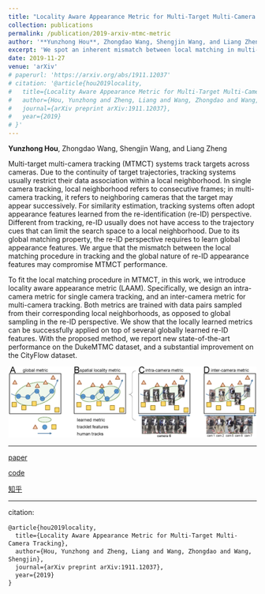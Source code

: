 ```yaml
---
title: "Locality Aware Appearance Metric for Multi-Target Multi-Camera Tracking"
collection: publications
permalink: /publication/2019-arxiv-mtmc-metric
author: '**Yunzhong Hou**, Zhongdao Wang, Shengjin Wang, and Liang Zheng'
excerpt: 'We spot an inherent mismatch between local matching in multi-target multi-camera tracking (MTMCT) and global re-identification (re-ID) appearance feature. In fact, since targets move continuously, MTMCT only needs to match with a local region. To fit the local matching procedure in MTMCT, in this work, we introduce locality aware appearance metric (LAAM), that can be learned on top of several globally learned re-ID appearance features.'
date: 2019-11-27
venue: 'arXiv'
# paperurl: 'https://arxiv.org/abs/1911.12037'
# citation: '@article{hou2019locality,
#   title={Locality Aware Appearance Metric for Multi-Target Multi-Camera Tracking},
#   author={Hou, Yunzhong and Zheng, Liang and Wang, Zhongdao and Wang, Shengjin},
#   journal={arXiv preprint arXiv:1911.12037},
#   year={2019}
# }'
---
```

**Yunzhong Hou**, Zhongdao Wang, Shengjin Wang, and Liang Zheng

Multi-target multi-camera tracking (MTMCT) systems track targets across cameras. Due to the continuity of target trajectories, tracking systems usually restrict their data association within a local neighborhood. In single camera tracking, local neighborhood refers to consecutive frames; in multi-camera tracking, it refers to neighboring cameras that the target may appear successively. For similarity estimation, tracking systems often adopt appearance features learned from the re-identification (re-ID) perspective. Different from tracking, re-ID usually does not have access to the trajectory cues that can limit the search space to a local neighborhood. Due to its global matching property, the re-ID perspective requires to learn global appearance features. We argue that the mismatch between the local matching procedure in tracking and the global nature of re-ID appearance features may compromise MTMCT performance.

To fit the local matching procedure in MTMCT, in this work, we introduce locality aware appearance metric (LAAM). Specifically, we design an intra-camera metric for single camera tracking, and an inter-camera metric for multi-camera tracking. Both metrics are trained with data pairs sampled from their corresponding local neighborhoods, as opposed to global sampling in the re-ID perspective. We show that the locally learned metrics can be successfully applied on top of several globally learned re-ID features. With the proposed method, we report new state-of-the-art performance on the DukeMTMC dataset, and a substantial improvement on the CityFlow dataset.

![alt text](/images/TLML_intro.png "local matching in tracking: global metric vs. locality aware appearance metric")

---
[paper](https://arxiv.org/pdf/1911.12037.pdf)

[code](https://github.com/hou-yz/DeepCC-local)

[知乎](https://zhuanlan.zhihu.com/p/96999382)

---
citation:
```
@article{hou2019locality,
  title={Locality Aware Appearance Metric for Multi-Target Multi-Camera Tracking},
  author={Hou, Yunzhong and Zheng, Liang and Wang, Zhongdao and Wang, Shengjin},
  journal={arXiv preprint arXiv:1911.12037},
  year={2019}
}
```